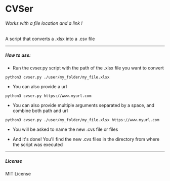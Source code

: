 # CVSer

###### Works with a file location and a link !

A script that converts a .xlsx into a .csv file
_________________

##### How to use:

* Run the cvser.py script with the path of the .xlsx file you want to convert

` python3 cvser.py ./user/my_folder/my_file.xlsx `

* You can also provide a url

` python3 cvser.py https://www.myurl.com `

* You can also provide multiple arguments separated by a space, and combine both path and url

` python3 cvser.py ./user/my_folder/my_file.xlsx https://www.myurl.com `

* You will be asked to name the new .cvs file or files

* And it's done! You'll find the new .cvs files in the directory from where the script was executed

____

##### License

MIT License
